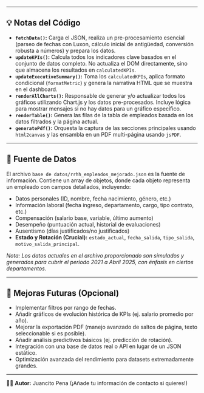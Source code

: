 
---

## 💡 Notas del Código

*   **`fetchData()`:** Carga el JSON, realiza un pre-procesamiento esencial (parseo de fechas con Luxon, cálculo inicial de antigüedad, conversión robusta a números) y prepara los datos.
*   **`updateKPIs()`:** Calcula todos los indicadores clave basados en el conjunto de datos completo. No actualiza el DOM directamente, sino que almacena los resultados en `calculatedKPIs`.
*   **`updateExecutiveSummary()`:** Toma los `calculatedKPIs`, aplica formato condicional (`formatMetric`) y genera la narrativa HTML que se muestra en el dashboard.
*   **`renderAllCharts()`:** Responsable de generar y/o actualizar todos los gráficos utilizando Chart.js y los datos pre-procesados. Incluye lógica para mostrar mensajes si no hay datos para un gráfico específico.
*   **`renderTable()`:** Genera las filas de la tabla de empleados basada en los datos filtrados y la página actual.
*   **`generatePdf()`:** Orquesta la captura de las secciones principales usando `html2canvas` y las ensambla en un PDF multi-página usando `jsPDF`.

---

## 💾 Fuente de Datos

El archivo `base de datos/rrhh_empleados_mejorado.json` es la fuente de información. Contiene un array de objetos, donde cada objeto representa un empleado con campos detallados, incluyendo:

*   Datos personales (ID, nombre, fecha nacimiento, género, etc.)
*   Información laboral (fecha ingreso, departamento, cargo, tipo contrato, etc.)
*   Compensación (salario base, variable, último aumento)
*   Desempeño (puntuación actual, historial de evaluaciones)
*   Ausentismo (días justificados/no justificados)
*   **Estado y Rotación (Crucial):** `estado_actual`, `fecha_salida`, `tipo_salida`, `motivo_salida_principal`.

*Nota: Los datos actuales en el archivo proporcionado son simulados y generados para cubrir el periodo 2021 a Abril 2025, con énfasis en ciertos departamentos.*

---

## 🔮 Mejoras Futuras (Opcional)

*   Implementar filtros por rango de fechas.
*   Añadir gráficos de evolución histórica de KPIs (ej. salario promedio por año).
*   Mejorar la exportación PDF (manejo avanzado de saltos de página, texto seleccionable si es posible).
*   Añadir análisis predictivos básicos (ej. predicción de rotación).
*   Integración con una base de datos real o API en lugar de un JSON estático.
*   Optimización avanzada del rendimiento para datasets extremadamente grandes.

---

👨‍💻 **Autor:** Juancito Pena (¡Añade tu información de contacto si quieres!)

